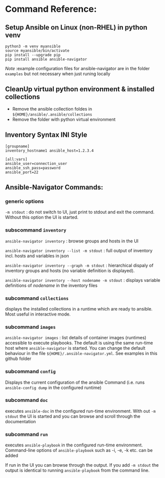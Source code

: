 
# Command Reference:

## Setup Ansible on Linux (non-RHEL) in python venv

````
python3 -m venv myansible
source myansible/bin/activate
pip install --upgrade pip
pip install ansible ansible-navigator
````

*Note* :example configuration files for ansible-navigator are in the folder `examples`
but not necessary when just runing locally


## CleanUp virtual python environment & installed collections

- Remove the ansible collection foldes in `${HOME}/ansible/.ansible/collections`
- Remove the folder with python virtual environment

## Inventory Syntax INI Style

````
[groupname]
inventory_hostname1 ansible_host=1.2.3.4

[all:vars]
ansible_user=connection_user
ansible_ssh_pass=password
ansible_port=22
````
## Ansible-Navigator Commands:

### generic options


`-m stdout` : do not switch to UI, just print to stdout and exit the command. Without this option the UI is started.

### subscommand `inventory`

 `ansible-navigator inventory` : browse groups and hosts in the UI

 `ansible-navigator inventory --list -m stdout` : full output of inventory incl. hosts and variables in json

`ansible-navigator inventory --graph -m stdout` : hierarchical dispaly of inventory groups and hosts (no variable definition is displayed).

`ansible-navigator inventory --host nodename -m stdout` : displays variable definitions of *nodename* in the inventory files

### subcommand `collections`

displays the installed collections in a runtime which are ready to ansible. Most useful in interactive mode.

### subcommand `images`

`ansible-navigator images` : list details of container images (runtimes) accessible to execute playbooks. The default is using the same run-time host where `ansible-navigator` is started. You can change the default behaviour in the file `${HOME}/.ansible-navigator.yml`. See examples in this github folder

### subcommand `config`

Displays the current configuration of the ansible Command (i.e. runs `ansible-config dump` in the configured runtime)

### subcommand `doc`
executes `ansible-doc` in the configured run-time environment. With out `-m stdout` the UI is started and you can browse and scroll through the documentation

### subcommand `run`

executes `ansible-playbook` in the configured run-time environment. Command-line options of `ansible-playbook` such as -i, -e, -k etc. can be added

If run in the UI you can browse through the output.
If you add `-m stdout` the output is identical to running `ansible-playbook` from the command line.
